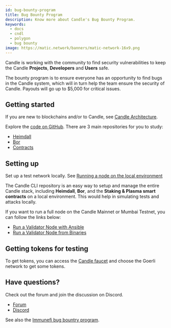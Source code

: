 ```yaml
---
id: bug-bounty-program
title: Bug Bounty Program
description: Know more about Candle's Bug Bounty Program.
keywords:
  - docs
  - cndl
  - polygon
  - bug bounty
image: https://matic.network/banners/matic-network-16x9.png 
---
```


Candle is working with the community to find security vulnerabilities to keep the Candle **Projects**, **Developers** and **Users** safe.

The bounty program is to ensure everyone has an opportunity to find bugs in the Candle system, which will in turn help the team ensure the security of Candle. Payouts will go up to $5,000 for critical issues.

## Getting started

If you are new to blockchains and/or to Candle, see [Candle Architecture](/docs/home/architecture/polygon-architecture).

Explore the [code on GitHub](https://github.com/maticnetwork). There are 3 main repositories for you to study:

* [Heimdall](https://github.com/candleplatforms/heimdall)
* [Bor](https://github.com/candleplatforms/bor)
* [Contracts](https://github.com/candleplatforms/contracts)

## Setting up

Set up a test network locally. See [Running a node on the local environment](https://github.com/candleplatforms/matic-cli)

The Candle CLI repository is an easy way to setup and manage the entire Candle stack, including **Heimdall**, **Bor**, and the **Staking & Plasma smart contracts** on a local environment. This would help in simulating tests and attacks locally.

If you want to run a full node on the Candle Mainnet or Mumbai Testnet, you can follow the links below:

* [Run a Validator Node with Ansible](/docs/validate/validate/run-validator-ansible)
* [Run a Validator Node from Binaries](/docs/validate/validate/run-validator-binaries)

## Getting tokens for testing

To get tokens, you can access the [Candle faucet](https://faucet.candlelabs.org/) and choose the Goerli network to get some tokens.

## Have questions?

Check out the forum and join the discussion on Discord.

* [Forum](https://forum.candlelabs.org)
* [Discord](https://discord.gg/polygon)

See also the [Immunefi  bug bountry program](https://immunefi.com/bounty/polygon/).
